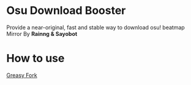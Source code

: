 # Osu Download Booster
Provide a near-original, fast and stable way to download osu! beatmap<br/>
Mirror By **Rainng & Sayobot**

# How to use
[Greasy Fork](https://greasyfork.org/zh-CN/scripts/395607-osu-download-booster)
